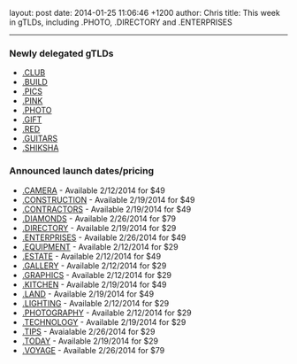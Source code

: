 layout: post
date: 2014-01-25 11:06:46 +1200
author: Chris
title: This week in gTLDs, including .PHOTO, .DIRECTORY and .ENTERPRISES

----

### Newly delegated gTLDs

+ [.CLUB](https://iwantmyname.com/domains/dot-club)
+ [.BUILD](https://iwantmyname.com/domains/dot-build)
+ [.PICS](https://iwantmyname.com/domains/dot-pics)
+ [.PINK](https://iwantmyname.com/domains/dot-pink)
+ [.PHOTO](https://iwantmyname.com/domains/dot-photo)
+ [.GIFT](https://iwantmyname.com/domains/dot-gift)
+ [.RED](https://iwantmyname.com/domains/dot-red)
+ [.GUITARS](https://iwantmyname.com/domains/dot-guitars)
+ [.SHIKSHA](https://iwantmyname.com/domains/dot-shiksha)

### Announced launch dates/pricing

+ [.CAMERA](https://iwantmyname.com/domains/dot-camera) - Available 2/12/2014 for $49
+ [.CONSTRUCTION](https://iwantmyname.com/domains/dot-construction) - Available 2/19/2014 for $49
+ [.CONTRACTORS](https://iwantmyname.com/domains/dot-contractors) - Available 2/19/2014 for $49
+ [.DIAMONDS](https://iwantmyname.com/domains/dot-diamonds) - Available 2/26/2014 for $79
+ [.DIRECTORY](https://iwantmyname.com/domains/dot-directory) - Available 2/19/2014 for $29
+ [.ENTERPRISES](https://iwantmyname.com/domains/dot-enterprises) - Available 2/26/2014 for $49
+ [.EQUIPMENT](https://iwantmyname.com/domains/dot-equipment) - Available 2/12/2014 for $29
+ [.ESTATE](https://iwantmyname.com/domains/dot-estate) - Available 2/12/2014 for $49
+ [.GALLERY](https://iwantmyname.com/domains/dot-gallery) - Available 2/12/2014 for $29
+ [.GRAPHICS](https://iwantmyname.com/domains/dot-graphics) - Available 2/12/2014 for $29
+ [.KITCHEN](https://iwantmyname.com/domains/dot-kitchen) - Available 2/19/2014 for $49
+ [.LAND](https://iwantmyname.com/domains/dot-land) - Available 2/19/2014 for $49
+ [.LIGHTING](https://iwantmyname.com/domains/dot-lighting) - Available 2/12/2014 for $29
+ [.PHOTOGRAPHY](https://iwantmyname.com/domains/dot-photography) - Available 2/12/2014 for $29
+ [.TECHNOLOGY](https://iwantmyname.com/domains/dot-technology) - Available 2/19/2014 for $29
+ [.TIPS](https://iwantmyname.com/domains/dot-tips) - Avaialable 2/26/2014 for $29
+ [.TODAY](https://iwantmyname.com/domains/dot-today) - Available 2/19/2014 for $29
+ [.VOYAGE](https://iwantmyname.com/domains/dot-voyage) - Available 2/26/2014 for $79

<!-- more -->